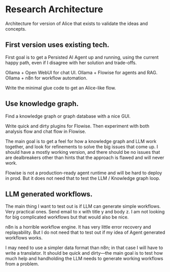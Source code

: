 # Research Architecture

Architecture for version of Alice that exists to validate the ideas and concepts.

## First version uses existing tech.
First goal is to get a Persisted AI Agent up and running, using the current happy path, even if I disagree with her solution and trade-offs.

Ollama + Open WebUI for chat UI.
Ollama + Flowise for agents and RAG.
Ollama + n8n for workflow automation.

Write the minimal glue code to get an Alice-like flow.

## Use knowledge graph.
Find a knowledge graph or graph database with a nice GUI.

Write quick and dirty plugins for Flowise. Then experiment with both analysis flow and chat flow in Flowise.

The main goal is to get a feel for how a knowledge graph and LLM work together, and look for refinements to solve the big issues that come up. I should have a mostly working version, and there should be no issues that are dealbreakers other than hints that the approach is flawed and will never work.

Flowise is not a production-ready agent runtime and will be hard to deploy in prod. But it does not need that to test the LLM / Knowledge graph loop.

## LLM generated workflows.
The main thing I want to test out is if LLM can generate simple workflows. Very practical ones. Send email to x with title y and body z. I am not looking for big complicated workflows but that would also be nice.

n8n is a horrible workflow engine. It has very little error recovery and replayability. But I do not need that to test out if my idea of Agent generated workflows works.

I may need to use a simpler data format than n8n; in that case I will have to write a translator. It should be quick and dirty—the main goal is to test how much help and handholding the LLM needs to generate working workflows from a problem.

